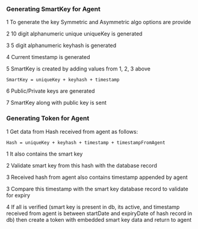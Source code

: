 ### Generating SmartKey for Agent
1 To generate the key Symmetric and Asymmetric algo options are provide

2 10 digit alphanumeric unique uniqueKey is generated

3 5 digit alphanumeric keyhash is generated

4 Current timestamp is generated

5 SmartKey is created by adding values from 1, 2, 3 above
    
    SmartKey = uniqueKey + keyhash + timestamp

6 Public/Private keys are generated

7 SmartKey along with public key is sent

### Generating Token for Agent
1 Get data from Hash received from agent as follows:

    Hash = uniqueKey + keyhash + timestamp + timestampFromAgent

1 It also contains the smart key

2 Validate smart key from this hash with the database record

3 Received hash from agent also contains timestamp appended by agent

3 Compare this timestamp with the smart key database record to validate for expiry

4 If all is verified (smart key is present in db, its active, and timestamp received from agent is between startDate and expiryDate of hash record in db) then create a token with embedded smart key data and return to agent